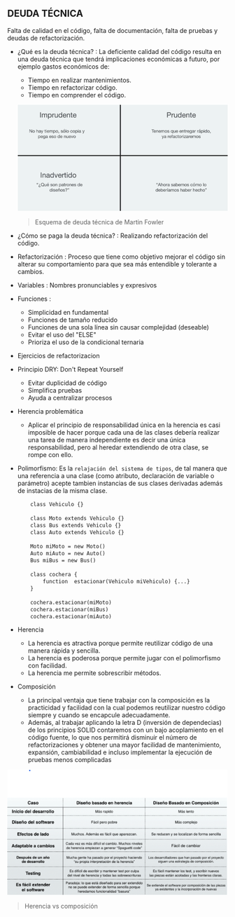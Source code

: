 ## DEUDA TÉCNICA
Falta de calidad en el código, falta de documentación, falta de pruebas y deudas de refactorización.

- ¿Qué es la deuda técnica? : La deficiente calidad del código resulta en una deuda técnica que tendrá implicaciones económicas a futuro, por ejemplo gastos económicos de:
    - Tiempo en realizar mantenimientos.
    - Tiempo en refactorizar código.
    - Tiempo en comprender el código.

    ![](https://raw.githubusercontent.com/Lercc/SolidCleanCode/main/img/esquema-deuda-tecnica.png)
    > Esquema de deuda técnica de Martin  Fowler

- ¿Cómo se paga la deuda técnica? : Realizando refactorización del código.

- Refactorización : Proceso que tiene como objetivo mejorar el código sin alterar su comportamiento para que sea más entendible y tolerante a cambios. 

- Variables : Nombres pronunciables y expresivos

- Funciones :
    - Simplicidad en fundamental
    - Funciones de tamaño reducido
    - Funciones de una sola línea sin causar complejidad (deseable)
    - Evitar el uso del "ELSE"
    - Prioriza el uso de la condicional ternaria

- Ejercicios de refactorizacion

- Principio DRY: Don't Repeat Yourself
    - Evitar duplicidad de código
    - Simplifica pruebas
    - Ayuda a centralizar procesos

- Herencia problemática
    - Aplicar el principio de responsabilidad única en la herencia es casi imposible de hacer porque cada una de las clases debería realizar una tarea de manera independiente es decir una única responsabilidad, pero al heredar extendiendo de otra clase, se rompe con ello.

- Polimorfismo: Es la ```relajación del sistema de tipos```, de tal manera que una referencia a una clase (como  atributo, declaración de variable o parámetro) acepte tambien instancias de sus clases derivadas además de instacias de la misma clase.
    ```
        class Vehiculo {}

        class Moto extends Vehiculo {}
        class Bus extends Vehiculo {}
        class Auto extends Vehiculo {}

        Moto miMoto = new Moto()
        Auto miAuto = new Auto()
        Bus miBus = new Bus()

        class cochera {
            function  estacionar(Vehiculo miVehiculo) {...}
        }

        cochera.estacionar(miMoto)
        cochera.estacionar(miBus)
        cochera.estacionar(miAuto)
    ```


- Herencia
    - La herencia es atractiva porque permite reutilizar código de una manera rápida y sencilla.
    - La herencia es poderosa porque permite jugar con el polimorfismo con facilidad.
    - La herencia me permite sobrescribir métodos.

- Composición
    - La principal ventaja que tiene trabajar con la composición es la practicidad y facilidad con la cual podemos reutilizar nuestro código siempre y cuando se encapcule adecuadamente.
    - Además, al trabajar aplicando la letra D (inversión de dependecias) de los principios SOLID contaremos con un bajo acoplamiento en el código fuente, lo que nos permitirá disminuir el número de refactorizaciones y obtener una mayor facilidad de mantenimiento, expansión, cambiabilidad e incluso implementar la ejecución de pruebas menos complicadas

![](https://raw.githubusercontent.com/Lercc/SolidCleanCode/main/img/herencia-composicion.png)
> Herencia vs composición
